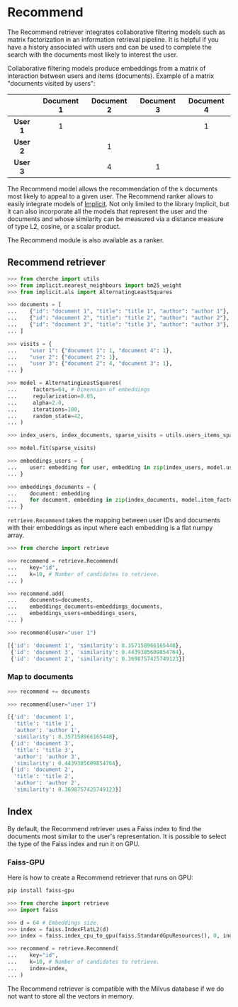 # Recommend

The Recommend retriever integrates collaborative filtering models such as matrix factorization in an information retrieval pipeline. It is helpful if you have a history associated with users and can be used to complete the search with the documents most likely to interest the user.

Collaborative filtering models produce embeddings from a matrix of interaction between users and items (documents). Example of a matrix "documents visited by users":

|            | **Document 1** | **Document 2** | **Document 3** | **Document 4** |
|:----------:|:--------------:|:--------------:|:--------------:|:--------------:|
| **User 1** |        1       |                |                |        1       |
| **User 2** |                |        1       |                |                |
| **User 3** |                |        4       |        1       |                |



The Recommend model allows the recommendation of the `k` documents most likely to appeal to a given user. The Recommend ranker allows to easily integrate models of [Implicit](https://github.com/benfred/implicit). Not only limited to the library Implicit, but it can also incorporate all the models that represent the user and the documents and whose similarity can be measured via a distance measure of type L2, cosine, or a scalar product.

The Recommend module is also available as a ranker.

## Recommend retriever

```python
>>> from cherche import utils
>>> from implicit.nearest_neighbours import bm25_weight
>>> from implicit.als import AlternatingLeastSquares

>>> documents = [
...    {"id": "document 1", "title": "title 1", "author": "author 1"},
...    {"id": "document 2", "title": "title 2", "author": "author 2"},
...    {"id": "document 3", "title": "title 3", "author": "author 3"},
... ]

>>> visits = {
...    "user 1": {"document 1": 1, "document 4": 1},
...    "user 2": {"document 2": 1},
...    "user 3": {"document 2": 4, "document 3": 1},
... }

>>> model = AlternatingLeastSquares(
...     factors=64, # Dimension of embeddings
...     regularization=0.05,
...     alpha=2.0,
...     iterations=100,
...     random_state=42,
... )

>>> index_users, index_documents, sparse_visits = utils.users_items_sparse(ratings=visits)

>>> model.fit(sparse_visits)

>>> embeddings_users = {
...    user: embedding for user, embedding in zip(index_users, model.user_factors)
... }

>>> embeddings_documents = {
...    document: embedding
...    for document, embedding in zip(index_documents, model.item_factors)
... }
```

`retrieve.Recommend` takes the mapping between user IDs and documents with their embeddings as input where each embedding is a flat numpy array.

```python
>>> from cherche import retrieve

>>> recommend = retrieve.Recommend(
...    key="id",
...    k=10, # Number of candidates to retrieve.
... )

>>> recommend.add(
...    documents=documents,
...    embeddings_documents=embeddings_documents,
...    embeddings_users=embeddings_users,
... )

>>> recommend(user="user 1")
```

```python
[{'id': 'document 1', 'similarity': 8.357158966165448},
 {'id': 'document 3', 'similarity': 0.4439385609854764},
 {'id': 'document 2', 'similarity': 0.3698757425749123}]
 ```

### Map to documents

```python
>>> recommend += documents

>>> recommend(user="user 1")
```

```python
[{'id': 'document 1',
  'title': 'title 1',
  'author': 'author 1',
  'similarity': 8.357158966165448},
 {'id': 'document 3',
  'title': 'title 3',
  'author': 'author 3',
  'similarity': 0.4439385609854764},
 {'id': 'document 2',
  'title': 'title 2',
  'author': 'author 2',
  'similarity': 0.3698757425749123}]
```

## Index

By default, the Recommend retriever uses a Faiss index to find the documents most similar to the user's representation. It is possible to select the type of the Faiss index and run it on GPU.

### Faiss-GPU

Here is how to create a Recommend retriever that runs on GPU:

```sh
pip install faiss-gpu
```

```python
>>> from cherche import retrieve
>>> import faiss

>>> d = 64 # Embeddings size.
>>> index = faiss.IndexFlatL2(d)
>>> index = faiss.index_cpu_to_gpu(faiss.StandardGpuResources(), 0, index) # 0 is the id of the GPU

>>> recommend = retrieve.Recommend(
...    key="id",
...    k=10, # Number of candidates to retrieve.
...    index=index,
... )
```

The Recommend retriever is compatible with the Milvus database if we do not want to store all the vectors in memory.

